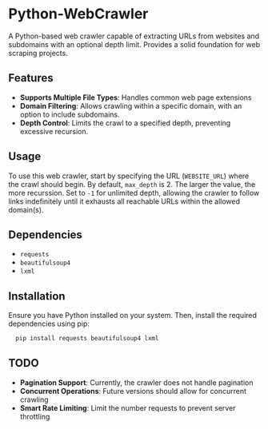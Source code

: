 # Python-WebCrawler
A Python-based web crawler capable of extracting URLs from websites and subdomains with an optional depth limit. Provides a solid foundation for web scraping projects.

## Features

- **Supports Multiple File Types**: Handles common web page extensions
- **Domain Filtering**: Allows crawling within a specific domain, with an option to include subdomains.
- **Depth Control**: Limits the crawl to a specified depth, preventing excessive recursion.

## Usage

To use this web crawler, start by specifying the URL (`WEBSITE_URL`) where the crawl should begin. 
By default, `max_depth` is 2. The larger the value, the more recurssion. Set to `-1` for unlimited depth, allowing the crawler to follow links indefinitely until it exhausts all reachable URLs within the allowed domain(s).

## Dependencies

- `requests`
- `beautifulsoup4`
- `lxml`


## Installation

Ensure you have Python installed on your system. Then, install the required dependencies using pip:
```bash
  pip install requests beautifulsoup4 lxml
```

## TODO
- **Pagination Support**: Currently, the crawler does not handle pagination
- **Concurrent Operations**: Future versions should allow for concurrent crawling
- **Smart Rate Limiting**: Limit the number requests to prevent server throttling
